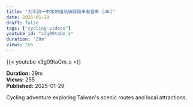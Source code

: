 ```yaml
---
title: "大年初一中和烘爐地騎腳踏車看塞車 [4K]"
date: 2025-01-29
draft: false
tags: ["cycling-videos"]
youtube_id: "x3g09taCm_s"
duration: "29m"
views: 255
---
```


{{< youtube x3g09taCm_s >}}

**Duration:** 29m  
**Views:** 255  
**Published:** 2025-01-29

Cycling adventure exploring Taiwan's scenic routes and local attractions.
